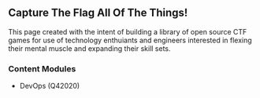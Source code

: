 ## Capture The Flag All Of The Things!

This page created with the intent of building a library of open source CTF games for use of technology enthuiants and engineers interested in flexing their mental muscle and expanding their skill sets.

### Content Modules
- DevOps (Q42020)
